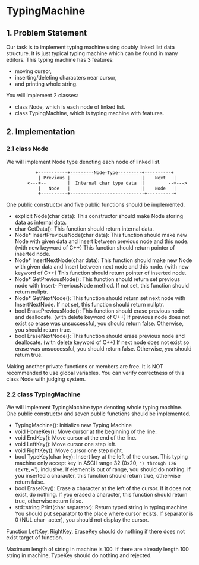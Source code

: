 # TypingMachine

## 1. Problem Statement

Our task is to implement typing machine using doubly linked list data structure. It is just
typical typing machine which can be found in many editors.
This typing machine has 3 features:
* moving cursor,
*  inserting/deleting characters near cursor,
*  and printing whole string.

You will implement 2 classes:
*  class Node, which is each node of linked list.
*  class TypingMachine, which is typing machine with features.

## 2. Implementation

### 2.1 class Node

We will implement Node type denoting each node of linked list.

               +-----------+---------Node-Type---------+----------+
                | Previous |                           |    Next   |
            <---+--        |  Internal char type data  |         --+--->   
                |   Node   |                           |    Node   |
                +----------+----------------------------+----------+


One public constructor and five public functions should be implemented.
* explicit Node(char data): This constructor should make Node storing data as internal
data.
* char GetData(): This function should return internal data.
* Node* InsertPreviousNode(char data): This function should make new Node with
given data and Insert between previous node and this node. (with new keyword of C++)
This function should return pointer of inserted node.
* Node* InsertNextNode(char data): This function should make new Node with given
data and Insert between next node and this node. (with new keyword of C++) This
function should return pointer of inserted node.
* Node* GetPreviousNode(): This function should return set previous node with Insert-
PreviousNode method. If not set, this function should return nullptr.
* Node* GetNextNode(): This function should return set next node with InsertNextNode.
If not set, this function should return nullptr.
* bool ErasePreviousNode(): This function should erase previous node and deallocate.
(with delete keyword of C++) If previous node does not exist so erase was unsuccessful,
you should return false. Otherwise, you should return true.
* bool EraseNextNode(): This function should erase previous node and deallocate. (with
delete keyword of C++) If next node does not exist so erase was unsuccessful, you should
return false. Otherwise, you should return true.

Making another private functions or members are free. It is NOT recommended to use
global variables. You can verify correctness of this class Node with judging system.

### 2.2 class TypingMachine

We will implement TypingMachine type denoting whole typing machine.
One public constructor and seven public functions should be implemented.

* TypingMachine(): Initialize new Typing Machine
* void HomeKey(): Move cursor at the beginning of the line.
* void EndKey(): Move cursor at the end of the line.
* void LeftKey(): Move cursor one step left.
* void RightKey(): Move cursor one step right.
* bool TypeKey(char key): Insert key at the left of the cursor. This typing machine only
accept key in ASCII range 32 (0x20, ` ') through 126 (0x7E, `~'), inclusive. If element
is out of range, you should do nothing. If you inserted a character, this function should
return true, otherwise return false.
* bool EraseKey(): Erase a character at the left of the cursor. If it does not exist, do
nothing. If you erased a character, this function should return true, otherwise return
false.
* std::string Print(char separator): Return typed string in typing machine. You
should put separator to the place where cursor exists. If separator is 0 (NUL char-
acter), you should not display the cursor.

Function LeftKey, RightKey, EraseKey should do nothing if there does not exist target of
function.

Maximum length of string in machine is 100. If there are already length 100 string
in machine, TypeKey should do nothing and rejected.
